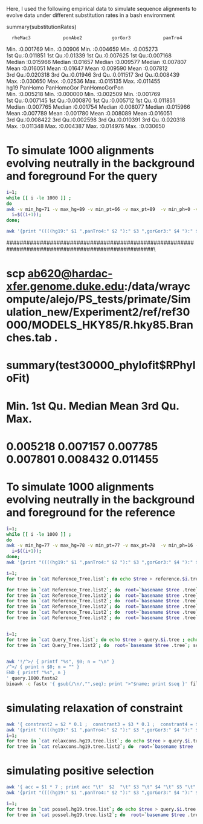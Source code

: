 Here, I used the following empirical data to simulate sequence alignments to evolve data under different substitution rates in a bash environment


summary(substitutionRates)

      rheMac3            ponAbe2           gorGor3            panTro4        
   Min.   :0.001769   Min.   :0.00906   Min.   :0.004659   Min.   :0.005273  
   1st Qu.:0.011851   1st Qu.:0.01339   1st Qu.:0.007625   1st Qu.:0.007168  
   Median :0.015966   Median :0.01657   Median :0.009577   Median :0.007807  
   Mean   :0.016051   Mean   :0.01647   Mean   :0.009590   Mean   :0.007812  
   3rd Qu.:0.020318   3rd Qu.:0.01946   3rd Qu.:0.011517   3rd Qu.:0.008439  
   Max.   :0.030650   Max.   :0.02536   Max.   :0.015135   Max.   :0.011455  
      hg19             PanHomo           PanHomoGor       PanHomoGorPon     
 Min.   :0.005218   Min.   :0.000000   Min.   :0.002509   Min.   :0.001769  
 1st Qu.:0.007145   1st Qu.:0.000870   1st Qu.:0.005712   1st Qu.:0.011851  
 Median :0.007765   Median :0.001754   Median :0.008077   Median :0.015966  
 Mean   :0.007789   Mean   :0.001780   Mean   :0.008089   Mean   :0.016051  
 3rd Qu.:0.008422   3rd Qu.:0.002598   3rd Qu.:0.010391   3rd Qu.:0.020318  
 Max.   :0.011348   Max.   :0.004387   Max.   :0.014976   Max.   :0.030650 



# To simulate 1000 alignments evolving neutrally in the background and foreground For the query

```bash
i=1;
while [[ i -le 1000 ]] ;
do
awk -v min_hg=71 -v max_hg=89 -v min_pt=66 -v max_pt=89  -v min_ph=0 -v max_ph=34  -v min_gg=57 -v max_gg=134  -v min_hpg=34 -v max_hpg=127 -v min_pa=103 -v max_pa=224  -v min_hpgp=19 -v max_hpgp=301 -v min_rm=19 -v max_rm=301  'BEGIN{"date +%N"|getline rseed;srand(rseed);close("date +%N"); print (min_hg+rand()*(max_hg-min_hg+1))/10000 "\t" (min_pt+rand()*(max_pt-min_pt+1))/10000 "\t" (min_ph+rand()*(max_ph-min_ph+1))/10000 "\t" (min_gg+rand()*(max_gg-min_gg+1))/10000  "\t" (min_hpg+rand()*(max_hpg-min_hpg+1))/10000  "\t" (min_pa+rand()*(max_pa-min_pa+1))/10000  "\t" (min_hpgp+rand()*(max_hpgp-min_hpgp+1))/10000  "\t" (min_rm+rand()*(max_rm-min_rm+1))/10000 }' >> branch_length.neutral.query.tab
  i=$((i+1));
done;

awk '{print "((((hg19:" $1 ",panTro4:" $2 "):" $3 ",gorGor3:" $4 "):" $5 ",ponAbe2:" $6 "):" $7 ",rheMac3:" $8 ");" }' branch_length.neutral.query.tab > Query_Tree.list
```
####################################################################################################\
# scp ab620@hardac-xfer.genome.duke.edu:/data/wraycompute/alejo/PS_tests/primate/Simulation_new/Experiment2/ref/ref30000/MODELS_HKY85/R.hky85.Branches.tab .

# summary(test30000_phylofit$RPhyloFit)
#   Min.     1st Qu.   Median     Mean     3rd Qu.     Max. 
#   0.005218 0.007157  0.007785   0.007801 0.008432    0.011455 


# To simulate 1000 alignments evolving neutrally in the background and foreground for the reference

```bash
i=1;
while [[ i -le 1000 ]] ;
do
awk -v min_hg=77 -v max_hg=78 -v min_pt=77 -v max_pt=78  -v min_ph=16 -v max_ph=17  -v min_gg=95 -v max_gg=96  -v min_hpg=80 -v max_hpg=81 -v min_pa=164 -v max_pa=165  -v min_hpgp=165 -v max_hpgp=166 -v min_rm=159 -v max_rm=160  'BEGIN{"date +%N"|getline rseed;srand(rseed);close("date +%N"); print (min_hg+rand()*(max_hg-min_hg+1))/10000 "\t" (min_pt+rand()*(max_pt-min_pt+1))/10000 "\t" (min_ph+rand()*(max_ph-min_ph+1))/10000 "\t" (min_gg+rand()*(max_gg-min_gg+1))/10000  "\t" (min_hpg+rand()*(max_hpg-min_hpg+1))/10000  "\t" (min_pa+rand()*(max_pa-min_pa+1))/10000  "\t" (min_hpgp+rand()*(max_hpgp-min_hpgp+1))/10000  "\t" (min_rm+rand()*(max_rm-min_rm+1))/10000 }' >> branch_length.neutral.reference.tab
  i=$((i+1));
done;
awk '{print "((((hg19:" $1 ",panTro4:" $2 "):" $3 ",gorGor3:" $4 "):" $5 ",ponAbe2:" $6 "):" $7 ",rheMac3:" $8 ");" }' branch_length.neutral.reference.tab > Reference_Tree.list
```




```bash
i=1;
for tree in `cat Reference_Tree.list`; do echo $tree > reference.$i.tree ; echo reference.$i.tree >> Reference_Tree.list2 ; i=$((i+1)); done

for tree in `cat Reference_Tree.list2`; do  root=`basename $tree .tree`; ./source/seq-gen -mHKY, -l300 -of  < $tree > ref300/$root.fasta ; done
for tree in `cat Reference_Tree.list2`; do  root=`basename $tree .tree`; ./source/seq-gen -mHKY, -l900 -of  < $tree > ref900/$root.fasta ; done
for tree in `cat Reference_Tree.list2`; do  root=`basename $tree .tree`; ./source/seq-gen -mHKY, -l3000 -of  < $tree > ref3000/$root.fasta ; done
for tree in `cat Reference_Tree.list2`; do  root=`basename $tree .tree`; ./source/seq-gen -mHKY, -l9000 -of  < $tree > ref9000/$root.fasta ; done
for tree in `cat Reference_Tree.list2`; do  root=`basename $tree .tree`; ./source/seq-gen -mHKY, -l15000 -of  < $tree > ref15000/$root.fasta ; done
for tree in `cat Reference_Tree.list2`; do  root=`basename $tree .tree`; ./source/seq-gen -mHKY, -l30000 -of  < $tree > ref30000/$root.fasta ; done


i=1;
for tree in `cat Query_Tree.list`; do echo $tree > query.$i.tree ; echo query.$i.tree >> Query_Tree.list2 ; i=$((i+1)); done
for tree in `cat Query_Tree.list2`; do  root=`basename $tree .tree`; seq-gen -mHKY, -l300 -of  < $tree > $root.fasta ; done


awk '!/^>/ { printf "%s", $0; n = "\n" }  
/^>/ { print n $0; n = "" }
END { printf "%s", n }
' query.1000.fasta2
bioawk -c fastx '{ gsub(/\n/,"",seq); print ">"$name; print $seq }' file.fasta
```


# simulating relaxation of constraint
```bash
awk '{ constrant2 = $2 * 0.1 ;  constrant3 = $3 * 0.1 ;  constrant4 = $4 * 0.1 ;  constrant5 = $5 * 0.1 ;  constrant6 = $6 * 0.1 ;  constrant7 = $7 * 0.1 ;  constrant8 = $8 * 0.1 ;   print  $1 "\t"  constrant2  "\t" constrant3 "\t" constrant4  "\t" constrant5 "\t" constrant6 "\t" constrant7  "\t" constrant8 }' neutral.tab >  relaxcons.hg19.tab
awk '{print "((((hg19:" $1 ",panTro4:" $2 "):" $3 ",gorGor3:" $4 "):" $5 ",ponAbe2:" $6 "):" $7 ",rheMac3:" $8 ");" }' relaxcons.hg19.tab > relaxcons.hg19.tree.list
i=1;
for tree in `cat relaxcons.hg19.tree.list`; do echo $tree > query.$i.tree ; echo query.$i.tree >> relaxcons.hg19.tree.list2 ; i=$((i+1)); done
for tree in `cat relaxcons.hg19.tree.list2`; do  root=`basename $tree .tree`; ./source/seq-gen -mHKY, -l300 -of  < $tree > $root.fasta ; done
```


# simulating positive selection
```bash
awk '{ acc = $1 * 7 ; print acc "\t"  $2  "\t" $3 "\t" $4 "\t" $5 "\t" $6 "\t" $7  "\t" $8 }' neutral.tab >  possel.hg19.tab
awk '{print "((((hg19:" $1 ",panTro4:" $2 "):" $3 ",gorGor3:" $4 "):" $5 ",ponAbe2:" $6 "):" $7 ",rheMac3:" $8 ");" }' possel.hg19.tab > possel.hg19.tree.list

i=1;
for tree in `cat possel.hg19.tree.list`; do echo $tree > query.$i.tree ; echo query.$i.tree >> possel.hg19.tree.list2 ; i=$((i+1)); done
for tree in `cat possel.hg19.tree.list2`; do  root=`basename $tree .tree`; ./source/seq-gen -mHKY, -l300 -of  < $tree > $root.fasta ; done
```
